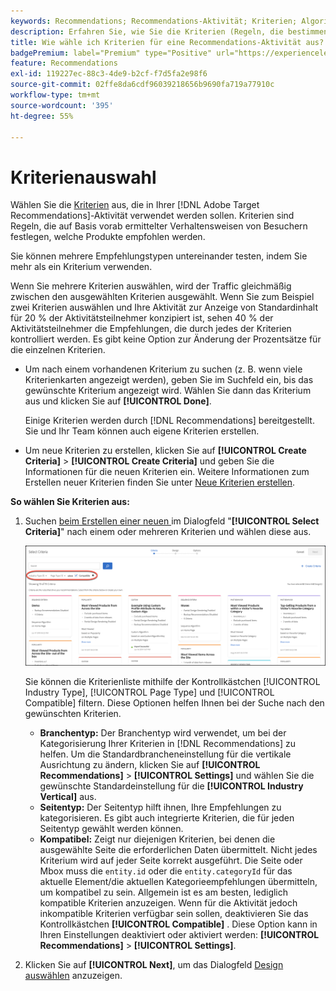```yaml
---
keywords: Recommendations; Recommendations-Aktivität; Kriterien; Algorithmus
description: Erfahren Sie, wie Sie die Kriterien (Regeln, die bestimmen, welche Produkte oder Inhalte empfohlen werden sollen) auswählen, die in Ihrer Adobe [!DNL Target] Recommendations-Aktivität verwendet werden sollen.
title: Wie wähle ich Kriterien für eine Recommendations-Aktivität aus?
badgePremium: label="Premium" type="Positive" url="https://experienceleague.adobe.com/docs/target/using/introduction/intro.html?lang=de#premium newtab=true" tooltip="Hier finden Sie Informationen zum Lieferumfang von Target Premium."
feature: Recommendations
exl-id: 119227ec-88c3-4de9-b2cf-f7d5fa2e98f6
source-git-commit: 02ffe8da6cdf96039218656b9690fa719a77910c
workflow-type: tm+mt
source-wordcount: '395'
ht-degree: 55%

---
```


# Kriterienauswahl

Wählen Sie die [Kriterien](/help/main/c-recommendations/c-algorithms/algorithms.md) aus, die in Ihrer [!DNL Adobe Target Recommendations]-Aktivität verwendet werden sollen. Kriterien sind Regeln, die auf Basis vorab ermittelter Verhaltensweisen von Besuchern festlegen, welche Produkte empfohlen werden.

Sie können mehrere Empfehlungstypen untereinander testen, indem Sie mehr als ein Kriterium verwenden.

Wenn Sie mehrere Kriterien auswählen, wird der Traffic gleichmäßig zwischen den ausgewählten Kriterien ausgewählt. Wenn Sie zum Beispiel zwei Kriterien auswählen und Ihre Aktivität zur Anzeige von Standardinhalt für 20 % der Aktivitätsteilnehmer konzipiert ist, sehen 40 % der Aktivitätsteilnehmer die Empfehlungen, die durch jedes der Kriterien kontrolliert werden. Es gibt keine Option zur Änderung der Prozentsätze für die einzelnen Kriterien.

* Um nach einem vorhandenen Kriterium zu suchen (z. B. wenn viele Kriterienkarten angezeigt werden), geben Sie im Suchfeld ein, bis das gewünschte Kriterium angezeigt wird. Wählen Sie dann das Kriterium aus und klicken Sie auf **[!UICONTROL Done]**.

  Einige Kriterien werden durch [!DNL Recommendations] bereitgestellt. Sie und Ihr Team können auch eigene Kriterien erstellen.

* Um neue Kriterien zu erstellen, klicken Sie auf **[!UICONTROL Create Criteria]** > **[!UICONTROL Create Criteria]** und geben Sie die Informationen für die neuen Kriterien ein. Weitere Informationen zum Erstellen neuer Kriterien finden Sie unter [Neue Kriterien erstellen](/help/main/c-recommendations/c-algorithms/create-new-algorithm.md#task_8A9CB465F28D44899F69F38AD27352FE).

**So wählen Sie Kriterien aus:**

1. Suchen [ beim Erstellen einer neuen ](/help/main/c-recommendations/t-create-recs-activity/create-recs-activity.md#task_6874328773C64C44A73F0A130AD3F96F) im Dialogfeld &quot;**[!UICONTROL Select Criteria]**&quot; nach einem oder mehreren Kriterien und wählen diese aus.

   ![Dialogfeld „Kriterien auswählen“](/help/main/c-recommendations/t-create-recs-activity/assets/filters.png)

   Sie können die Kriterienliste mithilfe der Kontrollkästchen [!UICONTROL Industry Type], [!UICONTROL Page Type] und [!UICONTROL Compatible] filtern. Diese Optionen helfen Ihnen bei der Suche nach den gewünschten Kriterien.

   * **Branchentyp:** Der Branchentyp wird verwendet, um bei der Kategorisierung Ihrer Kriterien in [!DNL Recommendations] zu helfen. Um die Standardbrancheneinstellung für die vertikale Ausrichtung zu ändern, klicken Sie auf **[!UICONTROL Recommendations]** > **[!UICONTROL Settings]** und wählen Sie die gewünschte Standardeinstellung für die **[!UICONTROL Industry Vertical]** aus.
   * **Seitentyp:** Der Seitentyp hilft ihnen, Ihre Empfehlungen zu kategorisieren. Es gibt auch integrierte Kriterien, die für jeden Seitentyp gewählt werden können.
   * **Kompatibel:** Zeigt nur diejenigen Kriterien, bei denen die ausgewählte Seite die erforderlichen Daten übermittelt. Nicht jedes Kriterium wird auf jeder Seite korrekt ausgeführt. Die Seite oder Mbox muss die `entity.id` oder die `entity.categoryId` für das aktuelle Element/die aktuellen Kategorieempfehlungen übermitteln, um kompatibel zu sein. Allgemein ist es am besten, lediglich kompatible Kriterien anzuzeigen. Wenn für die Aktivität jedoch inkompatible Kriterien verfügbar sein sollen, deaktivieren Sie das Kontrollkästchen **[!UICONTROL Compatible]** . Diese Option kann in Ihren Einstellungen deaktiviert oder aktiviert werden: **[!UICONTROL Recommendations]** > **[!UICONTROL Settings]**.

1. Klicken Sie auf **[!UICONTROL Next]**, um das Dialogfeld [Design auswählen](/help/main/c-recommendations/c-design-overview/design-overview.md) anzuzeigen.
